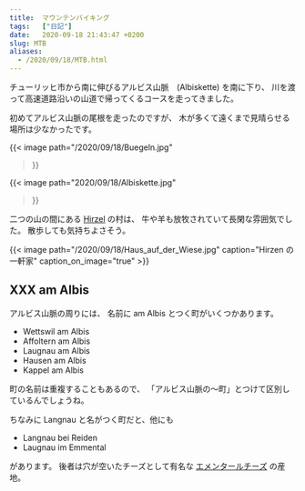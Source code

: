 ```yaml
---
title:  マウンテンバイキング
tags:	["日記"]
date:	2020-09-18 21:43:47 +0200
slug: MTB
aliases:
  - /2020/09/18/MTB.html
---
```

チューリッヒ市から南に伸びるアルビス山脈　(Albiskette) を南に下り、
川を渡って高速道路沿いの山道で帰ってくるコースを走ってきました。

初めてアルビス山脈の尾根を走ったのですが、
木が多くて遠くまで見晴らせる場所は少なかったです。

{{< image
  path="/2020/09/18/Buegeln.jpg"
>}}

{{< image
  path="2020/09/18/Albiskette.jpg"
>}}

二つの山の間にある [Hirzel](https://goo.gl/maps/G22DjSZBsymeapbG9) の村は、
牛や羊も放牧されていて長閑な雰囲気でした。
散歩しても気持ちよさそう。

{{< image
  path="/2020/09/18/Haus_auf_der_Wiese.jpg"
  caption="Hirzen の一軒家"
  caption_on_image="true" >}}

## XXX am Albis

アルビス山脈の周りには、
名前に am Albis とつく町がいくつかあります。

* Wettswil am Albis
* Affoltern am Albis
* Laugnau am Albis
* Hausen am Albis
* Kappel am Albis

町の名前は重複することもあるので、
「アルビス山脈の〜町」とつけて区別しているんでしょうね。

ちなみに Langnau と名がつく町だと、他にも

* Langnau bei Reiden
* Laugnau im Emmental

があります。
後者は穴が空いたチーズとして有名な [エメンタールチーズ](https://www.meg-snow.com/cheeseclub/knowledge/jiten/term/emmental/) の産地。